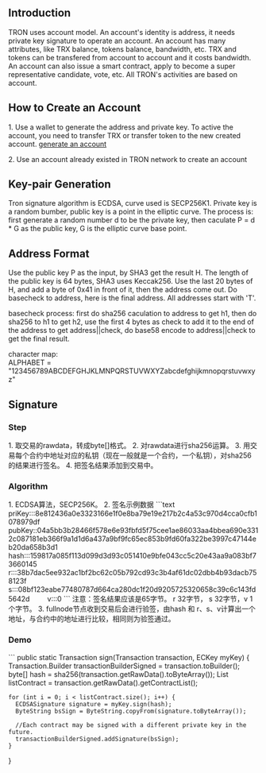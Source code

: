 

## Introduction

TRON uses account model. An account's identity is address, it needs private key signature to operate an account. An account has many attributes, like TRX balance, tokens balance, bandwidth, etc. TRX and tokens can be transfered from account to account and it costs bandwidth. An account can also issue a smart contract, apply to become a super representative candidate, vote, etc. All TRON's activities are based on account.

## How to Create an Account

1.&nbsp;Use a wallet to generate the address and private key. To active the account, you need to transfer TRX or transfer token to the new created account. [generate an account](https://tronscan.org/#/wallet/new)

2.&nbsp;Use an account already existed in TRON network to create an account   

## Key-pair Generation
Tron signature algorithm is ECDSA, curve used is SECP256K1. Private key is a random bumber, public key is a point in the elliptic curve. The process is: first generate a random number d to be the private key, then caculate P = d * G as the public key, G is the elliptic curve base point.

## Address Format
Use the public key P as the input, by SHA3 get the result H. The length of the public key is 64 bytes, SHA3 uses Keccak256. Use the last 20 bytes of H, and add a byte of 0x41 in front of it, then the address come out. Do basecheck to address, here is the final address. All addresses start with 'T'.   

basecheck process: first do sha256 caculation to address to get h1, then do sha256 to h1 to get h2, use the first 4 bytes as check to add it to the end of the address to get address||check, do base58 encode to address||check to get the final result.  

character map:  
ALPHABET = "123456789ABCDEFGHJKLMNPQRSTUVWXYZabcdefghijkmnopqrstuvwxyz"  

## Signature

<h3> Step </h3>
1.&nbsp;取交易的rawdata，转成byte[]格式。  
2.&nbsp;对rawdata进行sha256运算。  
3.&nbsp;用交易每个合约中地址对应的私钥（现在一般就是一个合约，一个私钥），对sha256的结果进行签名。  
4.&nbsp;把签名结果添加到交易中。  
<h3> Algorithm </h3>
1.&nbsp;ECDSA算法，SECP256K。  
2.&nbsp;签名示例数据    
```text    
    priKey:::8e812436a0e3323166e1f0e8ba79e19e217b2c4a53c970d4cca0cfb1078979df         
    pubKey::04a5bb3b28466f578e6e93fbfd5f75cee1ae86033aa4bbea690e3312c087181eb366f9a1d1d6a437a9bf9fc65ec853b9fd60fa322be3997c47144eb20da658b3d1         
    hash:::159817a085f113d099d3d93c051410e9bfe043cc5c20e43aa9a083bf73660145         
    r:::38b7dac5ee932ac1bf2bc62c05b792cd93c3b4af61dc02dbb4b93dacb758123f         
    s:::08bf123eabe77480787d664ca280dc1f20d9205725320658c39c6c143fd5642d         
    v:::0  
```   
注意：签名结果应该是65字节。 r 32字节， s 32字节，v 1个字节。  
3.&nbsp;fullnode节点收到交易后会进行验签，由hash 和 r、s、v计算出一个地址，与合约中的地址进行比较，相同则为验签通过。  
<h3> Demo </h3>
```
public static Transaction sign(Transaction transaction, ECKey myKey) {
    Transaction.Builder transactionBuilderSigned = transaction.toBuilder();
    byte[] hash = sha256(transaction.getRawData().toByteArray());
    List<Contract> listContract = transaction.getRawData().getContractList();

    for (int i = 0; i < listContract.size(); i++) {
      ECDSASignature signature = myKey.sign(hash);
      ByteString bsSign = ByteString.copyFrom(signature.toByteArray());
      
      //Each contract may be signed with a different private key in the future.
      transactionBuilderSigned.addSignature(bsSign);
    }
  }
```